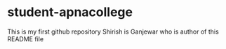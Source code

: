 # student-apnacollege
This is my first github repository
Shirish is Ganjewar who is author of this README file
